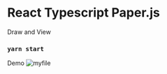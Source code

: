 # React Typescript Paper.js

Draw and View

### `yarn start`

Demo
![myfile](https://raw.githubusercontent.com/BehrouzSohrabi/Drawing-Streaming-Project/main/demo.gif)